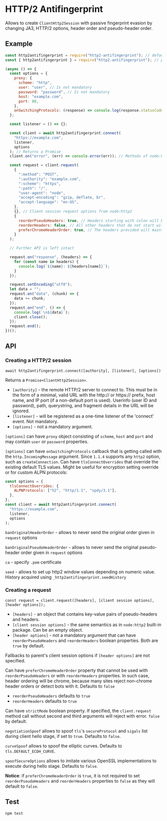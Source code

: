 # HTTP/2 Antifingerprint

Allows to create `ClientHttp2Session` with passive fingerprint evasion by changing JA3, HTTP/2 options, header order and pseudo-header order.

## Example

```javascript
const http2antifingerprint = require("http2-antifingerprint"); // default import
const { http2antifingerprint } = require("http2-antifingerprint"); // particular import

(async () => {
  const options = {
    proxy: {
      scheme: "http",
      user: "user", // Is not mandatory
      password: "password", // Is not mandatory
      host: "example.com",
      port: 80,
    },
    onSwitchingProtocols: (response) => console.log(response.statusCode), // Callback is fired on connection upgrade
  };

  const listener = () => {};

  const client = await http2antifingerprint.connect(
    "https://example.com",
    listener,
    options
  ); // Returns a Promise
  client.on("error", (err) => console.error(err)); // Methods of node:http2 session are left intact

  const request = client.request(
    {
      ":method": "POST",
      ":authority": "example.com",
      ":scheme": "https",
      ":path": "/",
      "user-agent": "node",
      "accept-encoding": "gzip, deflate, br",
      "accept-language": "en-US",
    },
    {}, // Client session request options from node:http2
    {
      reorderPseudoHeaders: true, // Headers starting with colon will be reordered
      reorderHeaders: false, // All other headers that do not start with colon will not be reordered
      preferChromeHeaderOrder: true, // The headers provided will maintain chrome header order that depend on the http method
    }
  );

  // Further API is left intact

  request.on("response", (headers) => {
    for (const name in headers) {
      console.log(`${name}: ${headers[name]}`);
    }
  });

  request.setEncoding("utf8");
  let data = "";
  request.on("data", (chunk) => {
    data += chunk;
  });
  request.on("end", () => {
    console.log(`\n${data}`);
    client.close();
  });
  request.end();
})();
```

## API

### Creating a HTTP/2 session

`await http2antifingerprint.connect([authority], [listener], [options])`

Returns a `Promise<ClientHttp2Session>`.

- `[authority]` - the remote HTTP/2 server to connect to. This must be in the form of a minimal, valid URL with the http:// or https:// prefix, host name, and IP port (if a non-default port is used). Userinfo (user ID and password), path, querystring, and fragment details in the URL will be ignored.
- `[listener]` - will be registered as a one-time listener of the 'connect' event. Not mandatory.
- `[options]` - not a mandatory argument.

`[options]` can have `proxy` object consisting of `scheme`, `host` and `port` and may contain `user` or `password` properties.

`[options]` can have `onSwitchingProtocols` callback that is getting called with the `http.IncomingMessage` argument. Since `1.1.4` supports any `http2` option, such as `createConnection`.
Can have `tlsConnectOverrides` that override the existing default TLS values. Might be useful for encryption setting override or for custom ALPN protocols:

```js
const options = {
  tlsConnectOverrides: {
    ALPNProtocols: ["h2", "http/1.1", "spdy/3.1"],
  },
};
const client = await http2antifingerprint.connect(
  "https://example.com",
  listener,
  options
);
```

`banOriginalHeaderOrder` - allows to never send the original order given in `request` options

`banOriginalPseudoHeaderOrder` - allows to never send the original pseudo-header order given in `request` options

`ca` - specify `.pem` certificate

`seed` - allows to set up http2 window values depending on numeric value. History acquired using `_http2antifingerprint.seedHistory`

### Creating a request

`const request = client.request([headers], [client session options], [header options]);`

- `[headers]` - an object that contains key-value pairs of pseudo-headers and headers.
- `[client session options]` - the same semantics as in `node:http2` built-in package. Can be an empty object.
- `[header options]` - not a mandatory argument that can have `reorderPseudoHeaders` and `reorderHeaders` boolean properties. Both are `true` by default.

Fallbacks to parent's client session options if `[header options]` are not specified.

Can have `preferChromeHeaderOrder` property that cannot be used with `reorderPseudoHeaders` or with `reorderHeaders` properties.
In such case, header ordering will be chrome, because many sites reject non-chrome header orders or detect bots with it. Defaults to `false`

- `reorderPseudoHeaders` defaults to `true`
- `reorderHeaders` defaults to `true`

Can have `strictMode` boolean property. If specified, the `client.request` method call without second and third arguments will reject with error.
`false` by default.

`negotiationSpoof` allows to spoof `tls`'s `secureProtocol` and `sigals` list during client hello stage, if set to `true`. Defaults to `false`.

`curveSpoof` allows to spoof the elliptic curves. Defaults to `tls.DEFAULT_ECDH_CURVE`.

`spoofSecureOptions` allows to imitate various OpenSSL implementations to execute during hello stage. Defaults to `false`.

**Notice**: if `preferChromeHeaderOrder` is `true`, it is not required to set `reorderPseudoHeaders` and `reorderHeaders` properties to `false` as they will default to `false`.

## Test

```js
npm test
```
